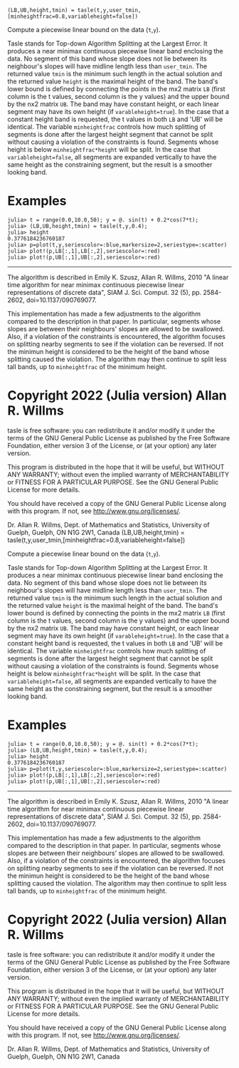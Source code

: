	(LB,UB,height,tmin) = tasle(t,y,user_tmin,[minheightfrac=0.8,variableheight=false])

Compute a piecewise linear bound on the data (`t`,`y`).

Tasle stands for Top-down Algorithm Splitting at the Largest Error.  It produces a near
minimax continuous piecewise linear band enclosing the data.  No segment of this band
whose slope does not lie between its neighbour's slopes will have midline length less than
`user_tmin`.  The returned value `tmin` is the minimum such length in the actual solution
and the returned value `height` is the maximal height of the band.  The band's lower bound
is defined by connecting the points in the mx2 matrix `LB` (first column is the t values,
second column is the y values) and the upper bound by the nx2 matrix `UB`.   The band may
have constant height, or each linear segment may have its own height (if
`varableheight=true`).  In the case that a constant height band is requested, the t values
in both `LB` and 'UB' will be identical.  The variable `minheightfrac` controls how much
splitting of segments is done after the largest height segment that cannot be split
without causing a violation of the constraints is found.  Segments whose height is below
`minheightfrac*height` will be split.  In the case that `variableheight=false`, all
segments are expanded vertically to have the same height as the constraining segment, but
the result is a smoother looking band.

# Examples #
```julia-repl
julia> t = range(0.0,10.0,50); y = @. sin(t) + 0.2*cos(7*t);
julia> (LB,UB,height,tmin) = tasle(t,y,0.4);
julia> height
0.3776184236760187
julia> p=plot(t,y,seriescolor=:blue,markersize=2,seriestype=:scatter)
julia> plot!(p,LB[:,1],LB[:,2],seriescolor=:red)
julia> plot!(p,UB[:,1],UB[:,2],seriescolor=:red)
```

---

The algorithm is described in
Emily K. Szusz, Allan R. Willms, 2010 "A linear time algorithm for near minimax
continuous piecewise linear representations of discrete data", SIAM J. Sci.
Comput. 32 (5), pp. 2584-2602, doi=10.1137/090769077.

This implementation has made a few adjustments to the algorithm compared to the 
description in that paper.  In particular, segments whose slopes are between their
neighbours' slopes are allowed to be swallowed.  Also, if a violation of the 
constraints is encountered, the algorithm focuses on splitting nearby segments to
see if the violation can be reversed.  If not the minimun height is considered to
be the height of the band whose splitting caused the violation.  The algorithm may
then continue to split less tall bands, up to `minheightfrac` of the minimum height.

# Copyright 2022 (Julia version) Allan R. Willms #

tasle is free software: you can redistribute it and/or modify it under the terms
of the GNU General Public License as published by the Free Software Foundation,
either version 3 of the License, or (at your option) any later version.

This program is distributed in the hope that it will be useful, but WITHOUT ANY
WARRANTY; without even the implied warranty of MERCHANTABILITY or FITNESS FOR A
PARTICULAR PURPOSE.  See the GNU General Public License for more details.

You should have received a copy of the GNU General Public License along with
this program.  If not, see <http://www.gnu.org/licenses/>.

Dr. Allan R. Willms,
Dept. of Mathematics and Statistics,
University of Guelph,
Guelph, ON N1G 2W1,
Canada
	(LB,UB,height,tmin) = tasle(t,y,user_tmin,[minheightfrac=0.8,variableheight=false])

Compute a piecewise linear bound on the data (`t`,`y`).

Tasle stands for Top-down Algorithm Splitting at the Largest Error.  It produces a near
minimax continuous piecewise linear band enclosing the data.  No segment of this band
whose slope does not lie between its neighbour's slopes will have midline length less than
`user_tmin`.  The returned value `tmin` is the minimum such length in the actual solution
and the returned value `height` is the maximal height of the band.  The band's lower bound
is defined by connecting the points in the mx2 matrix `LB` (first column is the t values,
second column is the y values) and the upper bound by the nx2 matrix `UB`.   The band may
have constant height, or each linear segment may have its own height (if
`varableheight=true`).  In the case that a constant height band is requested, the t values
in both `LB` and 'UB' will be identical.  The variable `minheightfrac` controls how much
splitting of segments is done after the largest height segment that cannot be split
without causing a violation of the constraints is found.  Segments whose height is below
`minheightfrac*height` will be split.  In the case that `variableheight=false`, all
segments are expanded vertically to have the same height as the constraining segment, but
the result is a smoother looking band.

# Examples #
```julia-repl
julia> t = range(0.0,10.0,50); y = @. sin(t) + 0.2*cos(7*t);
julia> (LB,UB,height,tmin) = tasle(t,y,0.4);
julia> height
0.3776184236760187
julia> p=plot(t,y,seriescolor=:blue,markersize=2,seriestype=:scatter)
julia> plot!(p,LB[:,1],LB[:,2],seriescolor=:red)
julia> plot!(p,UB[:,1],UB[:,2],seriescolor=:red)
```

---

The algorithm is described in
Emily K. Szusz, Allan R. Willms, 2010 "A linear time algorithm for near minimax
continuous piecewise linear representations of discrete data", SIAM J. Sci.
Comput. 32 (5), pp. 2584-2602, doi=10.1137/090769077.

This implementation has made a few adjustments to the algorithm compared to the 
description in that paper.  In particular, segments whose slopes are between their
neighbours' slopes are allowed to be swallowed.  Also, if a violation of the 
constraints is encountered, the algorithm focuses on splitting nearby segments to
see if the violation can be reversed.  If not the minimun height is considered to
be the height of the band whose splitting caused the violation.  The algorithm may
then continue to split less tall bands, up to `minheightfrac` of the minimum height.

# Copyright 2022 (Julia version) Allan R. Willms #

tasle is free software: you can redistribute it and/or modify it under the terms
of the GNU General Public License as published by the Free Software Foundation,
either version 3 of the License, or (at your option) any later version.

This program is distributed in the hope that it will be useful, but WITHOUT ANY
WARRANTY; without even the implied warranty of MERCHANTABILITY or FITNESS FOR A
PARTICULAR PURPOSE.  See the GNU General Public License for more details.

You should have received a copy of the GNU General Public License along with
this program.  If not, see <http://www.gnu.org/licenses/>.

Dr. Allan R. Willms,
Dept. of Mathematics and Statistics,
University of Guelph,
Guelph, ON N1G 2W1,
Canada

